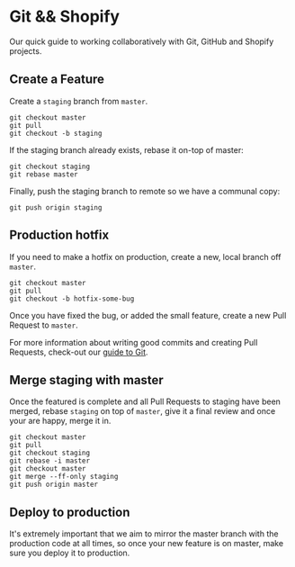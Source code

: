 # Git && Shopify

Our quick guide to working collaboratively with Git, GitHub and Shopify projects.

## Create a Feature

Create a `staging` branch from `master`.

```
git checkout master
git pull
git checkout -b staging
```
If the staging branch already exists, rebase it on-top of master:

```
git checkout staging
git rebase master
```

Finally, push the staging branch to remote so we have a communal copy:
```
git push origin staging
```

## Production hotfix

If you need to make a hotfix on production, create a new, local branch off `master`.

```
git checkout master
git pull
git checkout -b hotfix-some-bug
```

Once you have fixed the bug, or added the small feature, create a new Pull Request to `master`.

For more information about writing good commits and creating Pull Requests, check-out our [guide to Git](https://github.com/DVELP/cookbook/blob/master/guides/Git.md).

## Merge staging with master

Once the featured is complete and all Pull Requests to staging have been merged, rebase `staging` on top of `master`, give it a final review and once your are happy, merge it in.

```
git checkout master
git pull
git checkout staging
git rebase -i master
git checkout master
git merge --ff-only staging
git push origin master
```

## Deploy to production

It's extremely important that we aim to mirror the master branch with the production code at all times, so once your new feature is on master, make sure you deploy it to production.
